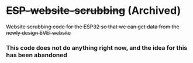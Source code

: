 # ~~ESP-website-scrubbing~~ (Archived)
~~Website scrubbing code for the ESP32 so that we can get data from the newly design EVEI website~~

### This code does not do anything right now, and the idea for this has been abandoned

